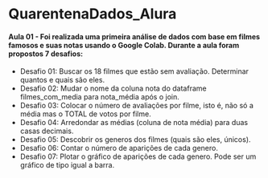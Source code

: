 # QuarentenaDados_Alura

#### Aula 01 - Foi realizada uma primeira análise de dados com base em  filmes famosos e suas notas usando o Google Colab. Durante a aula foram propostos 7 desafios:

  - Desafio 01: Buscar os 18 filmes que estão sem avaliação. Determinar quantos e quais são eles.
  - Desafio 02: Mudar o nome da coluna nota do dataframe filmes_com_media para nota_média após o join.
  - Desafio 03: Colocar o número de avaliações por filme, isto é, não só a média mas o TOTAL de votos por filme.
  - Desafio 04: Arredondar as médias (coluna de nota média) para duas casas decimais.
  - Desafio 05: Descobrir os generos dos filmes (quais são eles, únicos).
  - Desafio 06: Contar o número de aparições de cada genero.
  - Desafio 07: Plotar o gráfico de aparições de cada genero. Pode ser um gráfico de tipo igual a barra.
 
